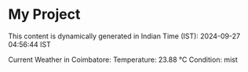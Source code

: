 # My Project

This content is dynamically generated in Indian Time (IST): 2024-09-27 04:56:44 IST


Current Weather in Coimbatore:
Temperature: 23.88 °C
Condition: mist
